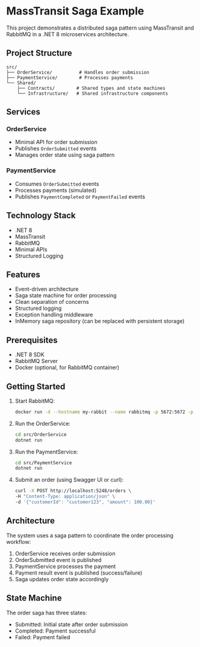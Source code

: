 # MassTransit Saga Example

This project demonstrates a distributed saga pattern using MassTransit and RabbitMQ in a .NET 8 microservices architecture.

## Project Structure

```
src/
├── OrderService/          # Handles order submission
├── PaymentService/        # Processes payments
└── Shared/
    ├── Contracts/        # Shared types and state machines
    └── Infrastructure/   # Shared infrastructure components
```

## Services

### OrderService
- Minimal API for order submission
- Publishes `OrderSubmitted` events
- Manages order state using saga pattern

### PaymentService
- Consumes `OrderSubmitted` events
- Processes payments (simulated)
- Publishes `PaymentCompleted` or `PaymentFailed` events

## Technology Stack

- .NET 8
- MassTransit
- RabbitMQ
- Minimal APIs
- Structured Logging

## Features

- Event-driven architecture
- Saga state machine for order processing
- Clean separation of concerns
- Structured logging
- Exception handling middleware
- InMemory saga repository (can be replaced with persistent storage)

## Prerequisites

- .NET 8 SDK
- RabbitMQ Server
- Docker (optional, for RabbitMQ container)

## Getting Started

1. Start RabbitMQ:
   ```bash
   docker run -d --hostname my-rabbit --name rabbitmq -p 5672:5672 -p 15672:15672 rabbitmq:3-management
   ```

2. Run the OrderService:
   ```bash
   cd src/OrderService
   dotnet run
   ```

3. Run the PaymentService:
   ```bash
   cd src/PaymentService
   dotnet run
   ```

4. Submit an order (using Swagger UI or curl):
   ```bash
   curl -X POST http://localhost:5248/orders \
   -H "Content-Type: application/json" \
   -d '{"customerId": "customer123", "amount": 100.00}'
   ```

## Architecture

The system uses a saga pattern to coordinate the order processing workflow:

1. OrderService receives order submission
2. OrderSubmitted event is published
3. PaymentService processes the payment
4. Payment result event is published (success/failure)
5. Saga updates order state accordingly

## State Machine

The order saga has three states:
- Submitted: Initial state after order submission
- Completed: Payment successful
- Failed: Payment failed